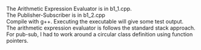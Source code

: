 The Arithmetic Expression Evaluator is in b1_1.cpp. <br> 
The Publisher-Subscriber is in b1_2.cpp<br>
Compile with g++. Executing the executable will give some test output. <br>
The arithmetic expression evaluator is follows the standard stack approach. <br>
For pub-sub, I had to work around a circular class definition using function pointers.
